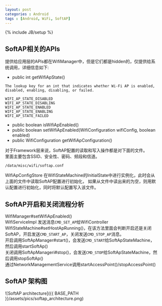 ```yaml
---
layout: post
categories : Android
tags : [Android, WiFi, SoftAP]
---
```

{% include JB/setup %}

SoftAP相关的APIs
---

提供给应用层的APIs都在WifiManager中，但是它们都是hidden的，仅提供给系统调用，详细信息如下:    
* public int getWifiApState()    

```
The lookup key for an int that indicates whether Wi-Fi AP is enabled,
disabled, enabling, disabling, or failed.

WIFI_AP_STATE_DISABLED
WIFI_AP_STATE_DISABLING
WIFI_AP_STATE_ENABLED
WIFI_AP_STATE_ENABLING
WIFI_AP_STATE_FAILED
```

* public boolean isWifiApEnabled()
* public boolean setWifiApEnabled(WifiConfiguration wifiConfig, boolean enabled)
* public WifiConfiguration getWifiApConfiguration()

对于Framework层来说，SoftAP配置的读取和写入操作都是对下面的文件。    
里面主要包含SSID、安全性、密码、频段和信道。    

```
/data/misc/wifi/softap.conf
```

WifiApConfigStore 在WifiStateMachine的InitialState中进行实例化，此时会从上面的文件中读取SoftAP配置进行初始化，
如果从文件中读出来的为空，则用默认配置进行初始化，同时将默认配置写入该文件。

SoftAP开启和关闭流程分析
---

WifiManager#setWifiApEnabled()    
WifiServiceImpl 发送消息`CMD_SET_AP`给WifiController    
WifiStateMachine#setHostApRunning()，在该方法里面会判断开启还是关闭SoftAP，开启发送`CMD_START_AP`，关闭发送`CMD_STOP_AP`消息。    
开启调用SoftApManager#start()，会发送`CMD_START`给SoftApStateMachine，然后调用startSoftAp()    
关闭调用SoftApManageri#stop()，会发送`CMD_STOP`给SoftApStateMachine，然后调用stopSoftAp()    
通过NetworkManagementService调用startAccessPoint()/stopAccessPoint()    

SoftAP 架构图
---

![SoftAP architecture]({{ BASE_PATH }}/assets/pics/softap_architecture.png)


